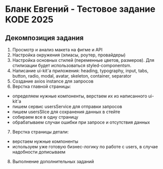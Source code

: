 # Бланк Евгений - Тестовое задание KODE 2025

## Декомпозиция задания

1. Просмотр и анализ макета на фигме и API
2. Настройка окружения (элиасы, роутер, провайдеры)
3. Настройка основных стилей (переменные цветов, размеров). Для стилизации будет использоваться styled-componentsm.
4. Написание ui-kit'а приложения: heading, typography, input, tabs, button, radio, modal, avatar, skeleton, container, separator
5. Создание axios instance для запросов
6. Верстка главной страницы:

- определяем нужные компоненты, верстаем их из написанного ui-kit'а
- пишем сервис usersService для отправки запросов
- пишем usersSlice для сохранения данных в стейте
- собираем все в одну страницу
- обрабатываем случаи ошибки при запросе и отсутствия данных

7. Верстка страницы детали:

- верстаем нужные компоненты
- используем уже готовую бизнес-логику по работе с users, в случае надобности дописываем

8. Выполнение дополнительных заданий
